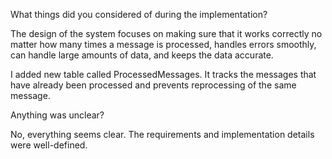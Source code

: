 What things did you considered of during the implementation?

The design of the system focuses on making sure that it works correctly no matter how many times a message is processed, handles errors smoothly, can handle large amounts of data, and keeps the data accurate.

I added new table called ProcessedMessages. It tracks the messages that have already been processed and prevents reprocessing of the same message.

Anything was unclear?

No, everything seems clear. The requirements and implementation details were well-defined.